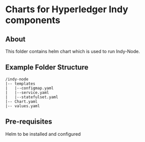 # Charts for Hyperledger Indy components

## About
This folder contains helm chart which is used to run Indy-Node. 

## Example Folder Structure ###
```
/indy-node
|-- templates
|   |--configmap.yaml
|   |--service.yaml
|   |--statefulset.yaml
|-- Chart.yaml
|-- values.yaml
```

## Pre-requisites

 Helm to be installed and configured 
